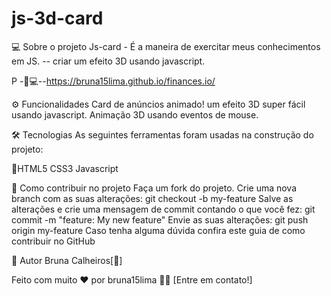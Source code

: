 ﻿# js-3d-card

💻 Sobre o projeto
Js-card - É a maneira de exercitar meus conhecimentos em JS.
-- criar um efeito 3D  usando javascript.

P
-🚀💻--https://bruna15lima.github.io/finances.io/

⚙️ Funcionalidades
 Card de anúncios animado!
 um efeito 3D super fácil usando javascript. Animação 3D usando eventos de mouse.

 
🛠 Tecnologias
As seguintes ferramentas foram usadas na construção do projeto:

💜HTML5 CSS3 Javascript




💪 Como contribuir no projeto
Faça um fork do projeto.
Crie uma nova branch com as suas alterações: git checkout -b my-feature
Salve as alterações e crie uma mensagem de commit contando o que você fez: git commit -m "feature: My new feature"
Envie as suas alterações: git push origin my-feature
Caso tenha alguma dúvida confira este guia de como contribuir no GitHub

🦸 Autor
Bruna Calheiros[🚀]

Feito com muito ❤️ por bruna15lima 👋🏽 [Entre em contato!]
